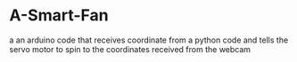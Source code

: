 # A-Smart-Fan
a an arduino code that receives coordinate from a python code and tells the servo motor to spin to the coordinates received from the webcam
